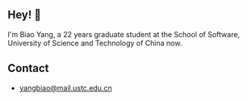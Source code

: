 
## Hey! 👋
I'm Biao Yang, a 22 years graduate student at the School of Software, University of Science and Technology of China now.



## Contact
- yangbiao@mail.ustc.edu.cn
